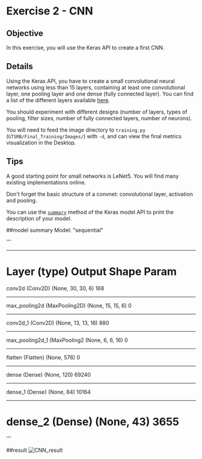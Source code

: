 # Exercise 2 - CNN

## Objective

In this exercise, you will use the Keras API to create a first CNN.


## Details

Using the Keras API, you have to create a small convolutional neural networks using less than 15 layers, containing
at least one convolutional layer, one pooling layer and one dense (fully connected layer). You can find a list of the different
layers available [here](https://www.tensorflow.org/api_docs/python/tf/keras/layers).

You should experiment with different designs (number of layers, types of pooling, filter sizes, number of fully connected layers, number of neurons).

You will need to feed the image directory to `training.py` (`GTSRB/Final_Training/Images/`) with `-d`, and can view the final metrics visualization in the Desktop.

## Tips

A good starting point for small networks is LeNet5. You will find many existing implementations online.

Don't forget the basic structure of a convnet: convolutional layer, activation and pooling.

You can use the [`summary`](https://www.tensorflow.org/api_docs/python/tf/keras/Model#summary) method of the Keras model API to print the description of your model.


##model summary 
Model: "sequential"

'''
_________________________________________________________________
Layer (type)                 Output Shape              Param  
=================================================================
conv2d (Conv2D)              (None, 30, 30, 6)         168       
_________________________________________________________________
max_pooling2d (MaxPooling2D) (None, 15, 15, 6)         0         
_________________________________________________________________
conv2d_1 (Conv2D)            (None, 13, 13, 16)        880       
_________________________________________________________________
max_pooling2d_1 (MaxPooling2 (None, 6, 6, 16)          0         
_________________________________________________________________
flatten (Flatten)            (None, 576)               0         
_________________________________________________________________
dense (Dense)                (None, 120)               69240     
_________________________________________________________________
dense_1 (Dense)              (None, 84)                10164     
_________________________________________________________________
dense_2 (Dense)              (None, 43)                3655      
=================================================================
'''

##result
![CNN_result](https://user-images.githubusercontent.com/94951202/159159254-3cad5cee-4819-4351-95fc-652309eccaff.png)
